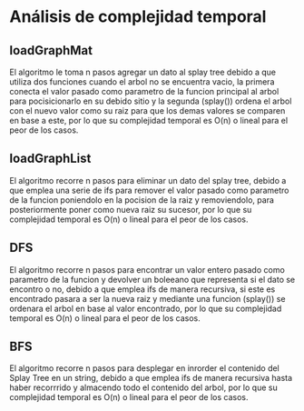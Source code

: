 # Análisis de complejidad temporal

## loadGraphMat
El algoritmo le toma n pasos agregar un dato al splay tree debido a que utiliza dos funciones cuando el arbol no se encuentra vacio, la primera conecta el valor pasado como parametro de la funcion principal al arbol para pocisicionarlo en su debido sitio y la segunda (splay()) ordena el arbol con el nuevo valor como su raiz para que los demas valores se comparen en base a este, por lo que su complejidad temporal es O(n) o lineal para el peor de los casos.

## loadGraphList
El algoritmo recorre n pasos para eliminar un dato del splay tree, debido a que emplea una serie de ifs para remover el valor pasado como parametro de la funcion poniendolo en la pocision de la raiz y removiendolo, para posteriormente poner como nueva raiz su sucesor, por lo que su complejidad temporal es O(n) o lineal para el peor de los casos.

## DFS
El algoritmo recorre n pasos para encontrar un valor entero pasado como parametro de la funcion y devolver un boleeano que representa si el dato se encontro o no, debido a que emplea ifs de manera recursiva, si este es encontrado pasara a ser la nueva raiz y mediante una funcion (splay()) se ordenara el arbol en base al valor encontrado, por lo que su complejidad temporal es O(n) o lineal para el peor de los casos.

## BFS
El algoritmo recorre n pasos para desplegar en inrorder el contenido del Splay Tree en un string, debido a que emplea ifs de manera recursiva hasta haber recorrrido y almacendo todo el contenido del arbol, por lo que su complejidad temporal es O(n) o lineal para el peor de los casos.

